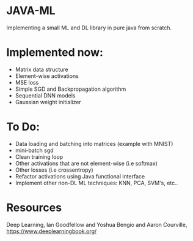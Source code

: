 # JAVA-ML
Implementing a small ML and DL library in pure java from scratch.

# Implemented now:
- Matrix data structure
- Element-wise activations
- MSE loss
- Simple SGD and Backpropagation algorithm
- Sequential DNN models
- Gaussian weight initializer

# To Do:
- Data loading and batching into matrices (example with MNIST)
- mini-batch sgd
- Clean training loop
- Other activations that are not element-wise (i.e softmax)
- Other losses (i.e crossentropy)
- Refactor activations using Java functional interface
- Implement other non-DL ML techniques: KNN, PCA, SVM's, etc..

# Resources
Deep Learning, Ian Goodfellow and Yoshua Bengio and Aaron Courville, https://www.deeplearningbook.org/
